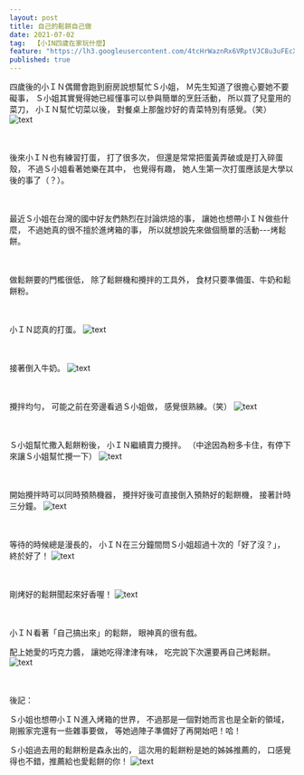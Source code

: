 ```yaml
---
layout: post
title: 自己的鬆餅自己做
date: 2021-07-02
tag:  【小IN四歲在家玩什麼】
feature: "https://lh3.googleusercontent.com/4tcHrWaznRx6VRptVJC8u3uFEcX-X1KCzPzXvhX0TuljbY8BM_k2nAMq9APbEeF-KJ0QAly0_XvkGVG5rcKq25D7PhIxezd-2PB1C8h9o-wxYlUxSgMPC3jZr7QfgG6_tq0ESt9IlAg=w2400"
published: true
---
```

四歲後的小ＩＮ偶爾會跑到廚房說想幫忙Ｓ小姐，
Ｍ先生知道了很擔心要她不要礙事，
Ｓ小姐其實覺得她已經懂事可以參與簡單的烹飪活動，
所以買了兒童用的菜刀，
小ＩＮ幫忙切菜以後，
對餐桌上那盤炒好的青菜特別有感覺。（笑）
![text](https://lh3.googleusercontent.com/78dyy2r0PUTp6hoU1DagiQRc704eRDxo4xs6rQcxvJUi_Q2dQAMCvKYzArgDjCLW4L6pdPZOLoj41CMb3gJx323iNjzyyQHYKpuKUikf2mSCJGSE5oQyzFyBcCS1pOd1Mkt82ulALbk=w2400)

<br><br>
後來小ＩＮ也有練習打蛋，
打了很多次，
但還是常常把蛋黃弄破或是打入碎蛋殼，
不過Ｓ小姐看著她樂在其中，
也覺得有趣，
她人生第一次打蛋應該是大學以後的事了（？）。

<br><br>
最近Ｓ小姐在台灣的國中好友們熱烈在討論烘焙的事，
讓她也想帶小ＩＮ做些什麼，
不過她真的很不擅於進烤箱的事，
所以就想說先來做個簡單的活動---烤鬆餅。

<br><br>
做鬆餅要的門檻很低，
除了鬆餅機和攪拌的工具外，
食材只要準備蛋、牛奶和鬆餅粉。

<br><br>
小ＩＮ認真的打蛋。
![text](https://lh3.googleusercontent.com/tPlS8O5GjjSuCGE0saxD4nN_AP0u8VvyezrDJEflJN8Fl2VqziaJjUnPy5Amr9AJQObBtEyIXOFHZ6prZQ0skeRcomg2hVhnuVh4CvSfV6M598xPS5hvws61pxY9scZq55U-hLzuj_E=w2400)

<br><br>
接著倒入牛奶。
![text](https://lh3.googleusercontent.com/7zlqws6jGDb2nQ1Z6xWXJNWQA4OJTR8ZzREQ1NGk-hDHpQhWCjnMORdivfMjXsIHh0JBdw4AupHajZgS8EI1KYgumjJsyo7HXrmIN55c0jlOP_qn3M9CPp0MlsMC8ZyQReqinnNBUuU=w2400)

<br><br>
攪拌均勻，
可能之前在旁邊看過Ｓ小姐做，
感覺很熟練。（笑）
![text](https://lh3.googleusercontent.com/Uirb1GFyaryG9WY1GED80e0ohBzUvgeWxhStWA-3MNZAKq87mhu1mp2yMdAIbqGoCgO0ZE62RrVIE9yrh_wTdMTJ4VnBcNbHRO9LbAeqCnW4t7yMpTm5FJHbs-sWKfFsO9adej7UFJU=w2400)

<br><br>
Ｓ小姐幫忙撒入鬆餅粉後，
小ＩＮ繼續賣力攪拌。
（中途因為粉多卡住，有停下來讓Ｓ小姐幫忙攪一下）
![text](https://lh3.googleusercontent.com/VWMi0wVbqXrOmchYIGNL1WXqr35cQ7nJrIix5eRZOBtx_8fGh8K25Q1wrydTSTWTnBuxJrcP5k_HZIC_WugkHhl9t9fB9tr4d6U_Y7SPc5gzQTxXncZ0TySrn87ZoaDVqLYxTQvaoe8=w2400)


<br><br>
開始攪拌時可以同時預熱機器，
攪拌好後可直接倒入預熱好的鬆餅機，
接著計時三分鐘。
![text](https://lh3.googleusercontent.com/d4zmUBqCt_zD5ymkiK6Gjai8QxioNqVsvb0HPfemFY9kwAvOyQOZxCIDRwx_pr442h9fUanXM43BtgVmJ0eDDw1lezMBgR1EMbyEVoPG9zh-if46ey6oxKAB_ackkgVVbiVgd3x99a0=w2400)


<br><br>
等待的時候總是漫長的，
小ＩＮ在三分鐘間問Ｓ小姐超過十次的「好了沒？」，
終於好了！
![text](https://lh3.googleusercontent.com/4tcHrWaznRx6VRptVJC8u3uFEcX-X1KCzPzXvhX0TuljbY8BM_k2nAMq9APbEeF-KJ0QAly0_XvkGVG5rcKq25D7PhIxezd-2PB1C8h9o-wxYlUxSgMPC3jZr7QfgG6_tq0ESt9IlAg=w2400)

<br><br>
剛烤好的鬆餅聞起來好香喔！
![text](https://lh3.googleusercontent.com/cn4Y46P_0XfiY_SaPvCV9cpFSSVh_U_hJqHPVHQtFRwCsrbMsXqLAopapB4Uks1iYNtnURgMQ0pR4QmlGDkbIaVRx31E8NA1b3-Q9qIJl48kJIxIMoU3ByaBfE1SNN__6bJ6mVQjN1s=w2400)


<br><br>
小ＩＮ看著「自己搞出來」的鬆餅，
眼神真的很有戲。

配上她愛的巧克力醬，
讓她吃得津津有味，
吃完說下次還要再自己烤鬆餅。
![text](https://lh3.googleusercontent.com/wMSmdVn6mR9zsjcpczDLBUCLMgT6Cj-cYuujASc9W8hXBK4l-JIg2rXnsOghdlhMefLceDSoMZ0_agFtleUJF9C4THHRU9n0pkgcVfkCpnkK_9CvVCenqrMpT1fc4ZC4n9m9l_eXm7o=w2400)


<br><br>
後記：

Ｓ小姐也想帶小ＩＮ進入烤箱的世界，
不過那是一個對她而言也是全新的領域，
剛搬家完還有一些雜事要做，
等她過陣子準備好了再開始吧！哈！

Ｓ小姐過去用的鬆餅粉是森永出的，
這次用的鬆餅粉是她的姊姊推薦的，
口感覺得也不錯，推薦給也愛鬆餅的你！
![text](https://lh3.googleusercontent.com/v3SOY7l64XPQzEutJhOLSRLiuYGGx1-YhH4kUtXshujfQKpVWGX1Qtw32hs3imxBuecqrJTuSPBzVvu53LV5kyKxEt3HJoae3SA5gTn_HFNjfY6XybI51eICXM2Dl8L1T-V3EMb1pEA=w2400)
